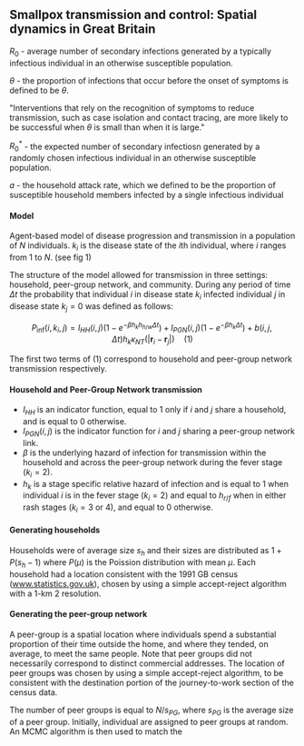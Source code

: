 ## Smallpox transmission and control: Spatial dynamics in Great Britain

$R_0$ - average number of secondary infections generated by a typically infectious individual in an otherwise susceptible population.

$\theta$ - the proportion of infections that occur before the onset of symptoms is defined to be $\theta$.

"Interventions that rely on the
recognition of symptoms to reduce transmission, such as case
isolation and contact tracing, are more likely to be successful when $\theta$ is small than when it is large."

$R_0^*$ - the expected number of secondary infectiosn generated by a randomly chosen infectious individual in an otherwise susceptible population.

$a$ -  the household attack rate, which we
defined to be the proportion of susceptible household members
infected by a single infectious individual

#### Model

Agent-based model of disease progression and transmission in a population of $N$ individuals. $k_i$ is the disease state of the $i$th individual, where $i$ ranges from 1 to $N$. (see fig 1)

The structure of the model allowed for transmission in three settings: household, peer-group network, and community. During any period of time $\Delta t$ the probability that individual $i$ in disease state $k_i$ infected individual $j$ in disease state $k_j = 0$ was defined as follows:

$$
P_\text{inf}(i,k_i,j) = I_{HH}(i,j) (1 - e^{-\beta h_k h_{h/w} \Delta t} ) + I_{PGN}(i,j) (1 - e^{-\beta h_k \Delta t}) + b(i, j, \Delta t) h_k \kappa_{NT} (| \mathbf{r}_i - \mathbf{r}_j|) \quad (1)
$$

The first two terms of (1) correspond to household and peer-group network transmission respectively. 

#### Household and Peer-Group Network transmission

- $I_{HH}$ is an indicator function, equal to 1 only if $i$ and $j$ share a household, and is equal to 0 otherwise.
- $I_{PGN}(i,j)$ is the indicator function for $i$ and $j$ sharing a peer-group network link.
- $\beta$ is the underlying hazard of infection for transmission within the household and across the peer-group network during the fever stage ($k_i=2$).
- $h_k$ is a stage specific relative hazard of infection and is equal to 1 when individual $i$ is in the fever stage ($k_i=2$) and equal to $h_{r/f}$ when in either rash stages ($k_i=3$ or 4), and equal to 0 otherwise.

#### Generating households

Households were of average size $s_h$ and their sizes are distributed as $1 + P(s_h - 1)$ where $P(\mu)$ is the Poission distribution with mean $\mu$. Each household had a location
consistent with the 1991 GB census (www.statistics.gov.uk), chosen by using a simple accept-reject algorithm with a 1-km 2 resolution.

#### Generating the peer-group network

A peer-group is a spatial location where individuals spend a substantial proportion of their time outside the home, and where they tended, on average, to meet the same people. Note that peer groups did not necessarily correspond to distinct commercial addresses. The location of peer groups was chosen by using a simple accept-reject algorithm, to be consistent with the destination portion of the journey-to-work section
of the census data.

The number of peer groups is equal to $N/ s_{PG}$, where $s_{PG}$ is the average size of a peer group. Initially, individual are assigned to peer groups at random. An MCMC algorithm is then used to match the 
<!--stackedit_data:
eyJoaXN0b3J5IjpbMTg4MjAzMjUwLC00NTgyOTA3OTQsMzc3Nj
QxNDA3LC0xMzQ1NTEzMjcwLC01NDkzMzg0OTcsMTc1MTE4ODIw
NywtMTI2NTY4MTUwMiwyMDYxOTQ3NzI1LDIxMjM1NzM0NjQsNT
I4OTkxMDM0LDQ5NzU0NDg2NywxNzg2Nzk4NzUxLDEyOTg0NDU5
OTFdfQ==
-->